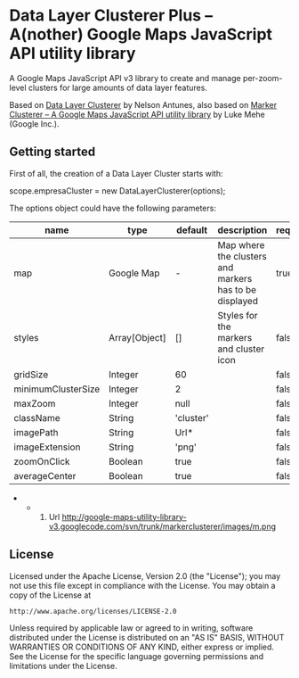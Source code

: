 Data Layer Clusterer Plus – A(nother) Google Maps JavaScript API utility library
==============

A Google Maps JavaScript API v3 library to create and manage per-zoom-level clusters for large amounts of data layer features.

Based on [Data Layer Clusterer](https://github.com/nantunes/data-layer-clusterer) by Nelson Antunes, also based on [Marker Clusterer – A Google Maps JavaScript API utility library](https://github.com/googlemaps/js-marker-clusterer) by Luke Mehe (Google Inc.).

## Getting started

First of all, the creation of a Data Layer Cluster starts with:

scope.empresaCluster = new DataLayerClusterer(options);

The options object could have the following parameters:

| name | type | default | description | required |
|---|---|---|---|---|
| map | Google Map | - | Map where the clusters and markers has to be displayed | true |
| styles | Array[Object] | [] | Styles for the markers and cluster icon | false |
| gridSize | Integer | 60 |  | false |
| minimumClusterSize | Integer | 2 |  | false |
| maxZoom | Integer | null |  | false |
| className | String | 'cluster' |  | false |
| imagePath | String | Url* |  | false |
| imageExtension | String | 'png' |  | false |
| zoomOnClick | Boolean | true |  | false |
| averageCenter | Boolean | true |  | false |

  - * 1. Url http://google-maps-utility-library-v3.googlecode.com/svn/trunk/markerclusterer/images/m.png

## License

Licensed under the Apache License, Version 2.0 (the "License");
you may not use this file except in compliance with the License.
You may obtain a copy of the License at

    http://www.apache.org/licenses/LICENSE-2.0

Unless required by applicable law or agreed to in writing, software
distributed under the License is distributed on an "AS IS" BASIS,
WITHOUT WARRANTIES OR CONDITIONS OF ANY KIND, either express or implied.
See the License for the specific language governing permissions and
limitations under the License.
